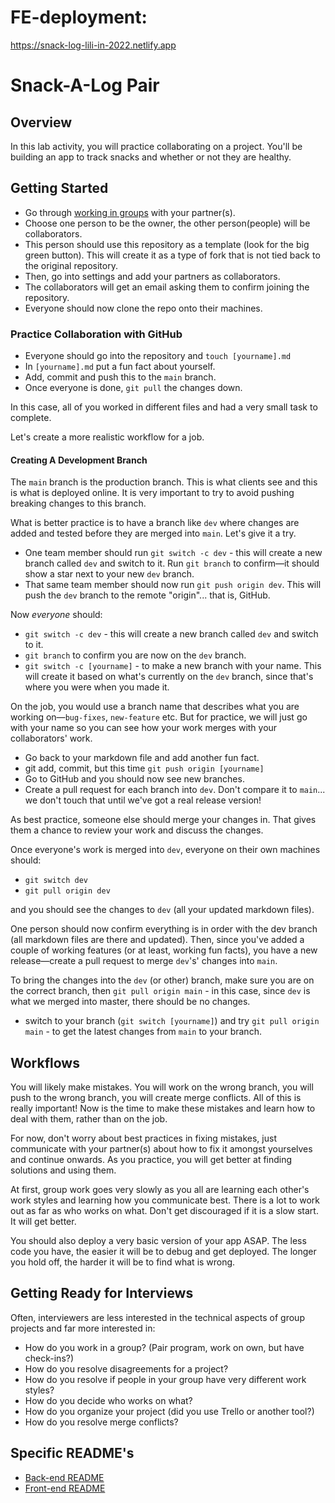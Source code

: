# FE-deployment: 
https://snack-log-lili-in-2022.netlify.app

# Snack-A-Log Pair 

## Overview

In this lab activity, you will practice collaborating on a project. You'll be building an app to track snacks and whether or not they are healthy.

## Getting Started

- Go through [working in groups](./working-in-groups.md) with your partner(s).
- Choose one person to be the owner, the other person(people) will be collaborators.
- This person should use this repository as a template (look for the big green button). This will create it as a type of fork that is not tied back to the original repository.
- Then, go into settings and add your partners as collaborators.
- The collaborators will get an email asking them to confirm joining the repository.
- Everyone should now clone the repo onto their machines.

### Practice Collaboration with GitHub

- Everyone should go into the repository and `touch [yourname].md`
- In `[yourname].md` put a fun fact about yourself.
- Add, commit and push this to the `main` branch.
- Once everyone is done, `git pull` the changes down.

In this case, all of you worked in different files and had a very small task to complete.

Let's create a more realistic workflow for a job.

#### Creating A Development Branch

The `main` branch is the production branch. This is what clients see and this is what is deployed online. It is very important to try to avoid pushing breaking changes to this branch.

What is better practice is to have a branch like `dev` where changes are added and tested before they are merged into `main`. Let's give it a try.

- One team member should run `git switch -c dev` - this will create a new branch called `dev` and switch to it. Run `git branch` to confirm—it should show a star next to your new `dev` branch.
- That same team member should now run `git push origin dev`. This will push the `dev` branch to the remote "origin"... that is, GitHub.

Now _everyone_ should:

- `git switch -c dev` - this will create a new branch called `dev` and switch to it.
- `git branch` to confirm you are now on the `dev` branch.
- `git switch -c [yourname]` - to make a new branch with your name. This will create it based on what's currently on the `dev` branch, since that's where you were when you made it.

On the job, you would use a branch name that describes what you are working on—`bug-fixes`, `new-feature` etc. But for practice, we will just go with your name so you can see how your work merges with your collaborators' work.

- Go back to your markdown file and add another fun fact.
- git add, commit, but this time `git push origin [yourname]`
- Go to GitHub and you should now see new branches.
- Create a pull request for each branch into `dev`. Don't compare it to `main`... we don't touch that until we've got a real release version!

As best practice, someone else should merge your changes in. That gives them a chance to review your work and discuss the changes.

Once everyone's work is merged into `dev`, everyone on their own machines should:

- `git switch dev`
- `git pull origin dev`

and you should see the changes to `dev` (all your updated markdown files).

One person should now confirm everything is in order with the dev branch (all markdown files are there and updated). Then, since you've added a couple of working features (or at least, working fun facts), you have a new release—create a pull request to merge `dev`'s' changes into `main`.

To bring the changes into the `dev` (or other) branch, make sure you are on the correct branch, then `git pull origin main` - in this case, since `dev` is what we merged into master, there should be no changes.

- switch to your branch (`git switch [yourname]`) and try `git pull origin main` - to get the latest changes from `main` to your branch.

## Workflows

You will likely make mistakes. You will work on the wrong branch, you will push to the wrong branch, you will create merge conflicts. All of this is really important! Now is the time to make these mistakes and learn how to deal with them, rather than on the job.

For now, don't worry about best practices in fixing mistakes, just communicate with your partner(s) about how to fix it amongst yourselves and continue onwards. As you practice, you will get better at finding solutions and using them.

At first, group work goes very slowly as you all are learning each other's work styles and learning how you communicate best. There is a lot to work out as far as who works on what. Don't get discouraged if it is a slow start. It will get better.

You should also deploy a very basic version of your app ASAP. The less code you have, the easier it will be to debug and get deployed. The longer you hold off, the harder it will be to find what is wrong.

## Getting Ready for Interviews

Often, interviewers are less interested in the technical aspects of group projects and far more interested in:

- How do you work in a group? (Pair program, work on own, but have check-ins?)
- How do you resolve disagreements for a project?
- How do you resolve if people in your group have very different work styles?
- How do you decide who works on what?
- How do you organize your project (did you use Trello or another tool?)
- How do you resolve merge conflicts?

## Specific README's

- [Back-end README](./README_BE.md)
- [Front-end README](./README_FE.md)
